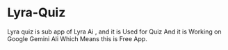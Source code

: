 # Lyra-Quiz
Lyra quiz is sub app of Lyra Ai , and it is Used for Quiz And it is Working on Google Gemini Ali Which Means this is Free App.
